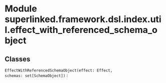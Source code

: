 Module superlinked.framework.dsl.index.util.effect_with_referenced_schema_object
================================================================================

Classes
-------

`EffectWithReferencedSchemaObject(effect: Effect, schemas: set[SchemaObject])`
: